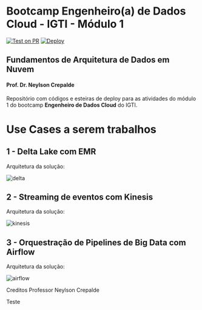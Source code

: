 # Bootcamp Engenheiro(a) de Dados Cloud - IGTI - Módulo 1

[![Test on PR](https://github.com/neylsoncrepalde/edc-mod1-exercise-igti/actions/workflows/test.yaml/badge.svg)](https://github.com/neylsoncrepalde/edc-mod1-exercise-igti/actions/workflows/test.yaml)
[![Deploy](https://github.com/neylsoncrepalde/edc-mod1-exercise-igti/actions/workflows/deploy.yaml/badge.svg)](https://github.com/neylsoncrepalde/edc-mod1-exercise-igti/actions/workflows/deploy.yaml)

## Fundamentos de Arquitetura de Dados em Nuvem

#### Prof. Dr. Neylson Crepalde

Repositório com códigos e esteiras de deploy para as atividades do módulo 1 do bootcamp **Engenheiro de Dados Cloud** do IGTI. 

# Use Cases a serem trabalhos

## 1 - Delta Lake com EMR

Arquitetura da solução:

![delta](img/edc_mod1_delta.png)

## 2 - Streaming de eventos com Kinesis

Arquitetura da solução:

![kinesis](img/edc_mod1_delta-kinesis.png)

## 3 - Orquestração de Pipelines de Big Data com Airflow

Arquitetura da solução:

![airflow](img/edc_mod1_delta-airflow.png)

Creditos Professor Neylson Crepalde

Teste